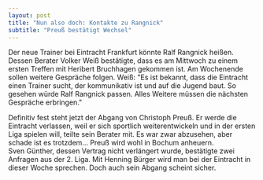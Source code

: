 ```yaml
---
layout: post
title: "Nun also doch: Kontakte zu Rangnick"
subtitle: "Preuß bestätigt Wechsel"
---
```


Der neue Trainer bei Eintracht Frankfurt könnte Ralf Rangnick heißen. Dessen Berater Volker Weiß bestätigte, dass es am Mittwoch zu einem ersten Treffen mit Heribert Bruchhagen gekommen ist. Am Wochenende sollen weitere Gespräche folgen. Weiß: "Es ist bekannt, dass die Eintracht einen Trainer sucht, der kommunikativ ist und auf die Jugend baut. So gesehen würde Ralf Rangnick passen. Alles Weitere müssen die nächsten Gespräche erbringen."

Definitiv fest steht jetzt der Abgang von Christoph Preuß. Er werde die Eintracht verlassen, weil er sich sportlich weiterentwickeln und in der ersten Liga spielen will, teilte sein Berater mit. Es war zwar abzusehen, aber schade ist es trotzdem... Preuß wird wohl in Bochum anheuern.  
Sven Günther, dessen Vertrag nicht verlängert wurde, bestätigte zwei Anfragen aus der 2. Liga. Mit Henning Bürger wird man bei der Eintracht in dieser Woche sprechen. Doch auch sein Abgang scheint sicher.
